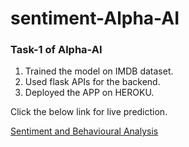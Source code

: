 # sentiment-Alpha-AI
<h3>Task-1 of Alpha-AI</h3>

1) Trained the model on IMDB dataset.
2) Used flask APIs for the backend.
3) Deployed the APP on HEROKU.

Click the below link for live prediction.

[Sentiment and Behavioural Analysis](https://sentiment-alpha-ai.herokuapp.com/)
